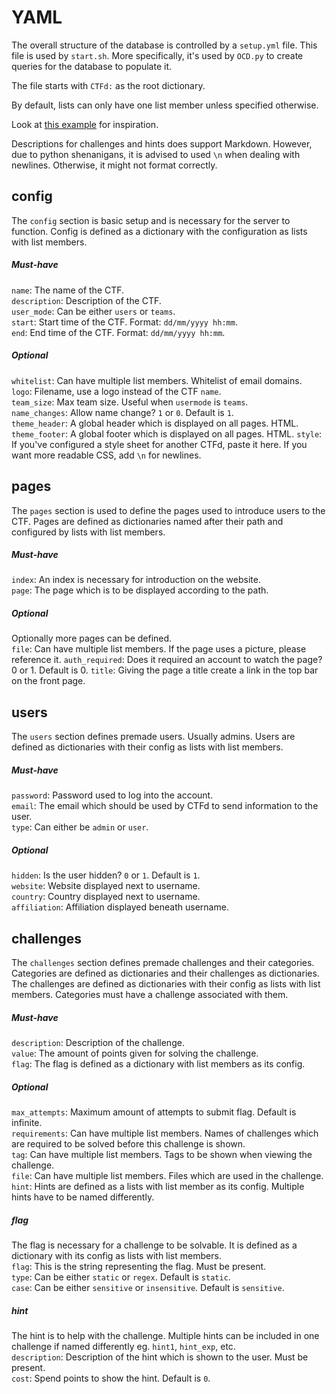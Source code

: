 # YAML
The overall structure of the database is controlled by a `setup.yml` file. This
file is used by `start.sh`. More specifically, it's used by `OCD.py` to
create queries for the database to populate it.

The file starts with `CTFd:` as the root dictionary.

By default, lists can only have one list member unless specified otherwise.

Look at [this example](example_yaml.md) for inspiration.

Descriptions for challenges and hints does support Markdown. However, due to
python shenanigans, it is advised to used `\n` when dealing with newlines.
Otherwise, it might not format correctly.


## config
The `config` section is basic setup and is necessary for the server to function.
Config is defined as a dictionary with the configuration as lists with list members.

##### Must-have
`name`: The name of the CTF.  
`description`: Description of the CTF.  
`user_mode`: Can be either `users` or `teams`.  
`start`: Start time of the CTF. Format: `dd/mm/yyyy hh:mm`.  
`end`: End time of the CTF. Format: `dd/mm/yyyy hh:mm`.  
  
##### Optional
`whitelist`: Can have multiple list members. Whitelist of email domains.  
`logo`: Filename, use a logo instead of the CTF `name`.   
`team_size`: Max team size. Useful when `usermode` is `teams`.  
`name_changes`: Allow name change? `1` or `0`. Default is `1`.  
`theme_header`: A global header which is displayed on all pages. HTML. 
`theme_footer`: A global footer which is displayed on all pages. HTML. 
`style`: If you've configured a style sheet for another CTFd, paste it here. If you want more readable CSS, add `\n` for newlines.


## pages
The `pages` section is used to define the pages used to introduce users to the CTF.
Pages are defined as dictionaries named after their path and configured by lists 
with list members. 

##### Must-have
`index`: An index is necessary for introduction on the website.  
`page`: The page which is to be displayed according to the path.  

##### Optional
Optionally more pages can be defined.   
`file`: Can have multiple list members. If the page uses a picture, please 
reference it.
`auth_required`: Does it required an account to watch the page? 0 or 1. Default is 0.
`title`: Giving the page a title create a link in the top bar on the front page.


## users
The `users` section defines premade users. Usually admins. Users are defined as
dictionaries with their config as lists with list members.

##### Must-have
`password`: Password used to log into the account.    
`email`: The email which should be used by CTFd to send information to the user.   
`type`: Can either be `admin` or `user`.    

##### Optional
`hidden`: Is the user hidden? `0` or `1`. Default is `1`.  
`website`: Website displayed next to username.  
`country`: Country displayed next to username.  
`affiliation`: Affiliation displayed beneath username.  


## challenges
The `challenges` section defines premade challenges and their categories.
Categories are defined as dictionaries and their challenges as dictionaries. The
challenges are defined as dictionaries with their config as lists with list members. 
Categories must have a challenge associated with them.

##### Must-have
`description`: Description of the challenge.   
`value`: The amount of points given for solving the challenge.   
`flag`: The flag is defined as a dictionary with list members as its config.

##### Optional
`max_attempts`: Maximum amount of attempts to submit flag. Default is infinite.  
`requirements`: Can have multiple list members. Names of challenges which are
required to be solved before this challenge is shown.  
`tag`: Can have multiple list members. Tags to be shown when viewing the
challenge.  
`file`: Can have multiple list members. Files which are used in the challenge.  
`hint`: Hints are defined as a lists with list member as its config. Multiple
hints have to be named differently.

##### flag
The flag is necessary for a challenge to be solvable. It is defined as a
dictionary with its config as lists with list members.  
`flag`: This is the string representing the flag. Must be present.   
`type`: Can be either `static` or `regex`. Default is `static`.  
`case`: Can be either `sensitive` or `insensitive`. Default is `sensitive`. 

##### hint
The hint is to help with the challenge. Multiple hints can be included in one
challenge if named differently eg. `hint1`, `hint_exp`, etc.   
`description`: Description of the hint which is shown to the user. Must be
present.  
`cost`: Spend points to show the hint. Default is `0`.  
